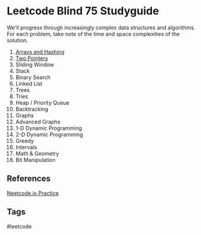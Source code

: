 # Leetcode Blind 75 Studyguide

We'll progress through increasingly complex data structures and algorithms. For each problem, take note of the time and space complexities of the solution.  

1. [Arrays and Hashing](../202311060057)  
2. [Two Pointers](../202311110253)  
3. Sliding Window  
4. Stack
5. Binary Search
6. Linked List
7. Trees  
8. Tries  
9. Heap / Priority Queue
10. Backtracking
11. Graphs  
12. Advanced Graphs  
13. 1-D Dynamic Programming
14. 2-D Dynamic Programming  
15. Greedy  
16. Intervals  
17. Math & Geometry  
18. Bit Manipulation  

## References
[Neetcode.io Practice](https://neetcode.io/practice)

## Tags
#leetcode
